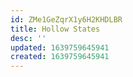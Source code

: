 ```yaml
---
id: ZMe1GeZqrX1y6H2KHDLBR
title: Hollow States
desc: ''
updated: 1639759645941
created: 1639759645941
---
```


